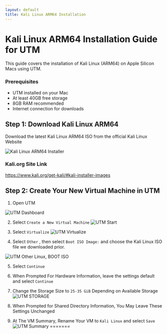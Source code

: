 ```yaml
---
layout: default
title: Kali Linux ARM64 Installation
---
```


# Kali Linux ARM64 Installation Guide for UTM

This guide covers the installation of Kali Linux (ARM64) on Apple Silicon Macs using UTM.

### Prerequisites

- UTM installed on your Mac
- At least 40GB free storage
- 8GB RAM recommended
- Internet connection for downloads

## Step 1: Download Kali Linux ARM64

Download the latest Kali Linux ARM64 ISO from the official Kali Linux Website

![Kali Linux ARM64 Installer](/UDMCyberSecurity-Labs-MacBookCompatibility/assets/images/KL-1.png)


### Kali.org Site Link

https://www.kali.org/get-kali/#kali-installer-images

## Step 2: Create Your New Virtual Machine in UTM

1. Open UTM

![UTM Dashboard](/UDMCyberSecurity-Labs-MacBookCompatibility/assets/images/KL-2.png)

2. Select ` Create a New Virtual Machine `
![UTM Start](/UDMCyberSecurity-Labs-MacBookCompatibility/assets/images/KL-3.png)

3. Select ` Virtualize `
![UTM Virtualize](/UDMCyberSecurity-Labs-MacBookCompatibility/assets/images/KL-4.png)

4. Select ` Other ` , then select ` Boot ISO Image: ` and choose the Kali Linux ISO file we downloaded prior.

![UTM Other Linux, BOOT ISO ](/UDMCyberSecurity-Labs-MacBookCompatibility/assets/images/KL-5.png)

5. Select ` Continue `

6. When Prompted For Hardware Information, leave the settings default and select ` Continue `

7. Change the Storage Size to `25-35 GiB` Depending on Available Storage
![UTM STORAGE ](/UDMCyberSecurity-Labs-MacBookCompatibility/assets/images/KL-6.png)
8. When Prompted for Shared Directory Information, You May Leave These Settings Unchanged
9. At The VM Summary, Rename Your VM to ` Kali Linux ` and select ` Save `
![UTM Summary ](/UDMCyberSecurity-Labs-MacBookCompatibility/assets/images/KL-7.png)
=======



